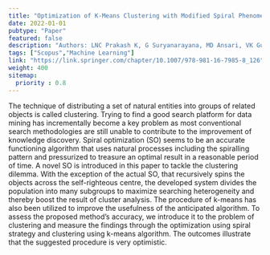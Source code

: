 ```yaml
---
title: "Optimization of K-Means Clustering with Modified Spiral Phenomena"
date: 2022-01-01
pubtype: "Paper"
featured: false
description: "Authors: LNC Prakash K, G Suryanarayana, MD Ansari, VK Gunjan"
tags: ["Scopus","Machine Learning"]
link: "https://link.springer.com/chapter/10.1007/978-981-16-7985-8_126"
weight: 400
sitemap:
  priority : 0.8
---
```



The technique of distributing a set of natural entities into groups of related objects is called clustering. Trying to find a good search platform for data mining has incrementally become a key problem as most conventional search methodologies are still unable to contribute to the improvement of knowledge discovery. Spiral optimization (SO) seems to be an accurate functioning algorithm that uses natural processes including the spiralling pattern and pressurized to treasure an optimal result in a reasonable period of time. A novel SO is introduced in this paper to tackle the clustering dilemma. With the exception of the actual SO, that recursively spins the objects across the self-righteous centre, the developed system divides the population into many subgroups to maximize searching heterogeneity and thereby boost the result of cluster analysis. The procedure of k-means has also been utilized to improve the usefulness of the anticipated algorithm. To assess the proposed method’s accuracy, we introduce it to the problem of clustering and measure the findings through the optimization using spiral strategy and clustering using k-means algorithm. The outcomes illustrate that the suggested procedure is very optimistic.

